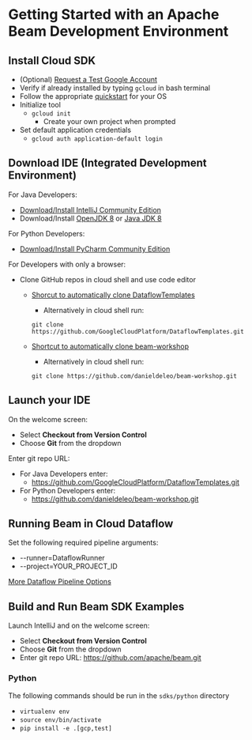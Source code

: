 # Getting Started with an Apache Beam Development Environment

## Install Cloud SDK
* (Optional) [Request a Test Google Account](https://goo.gl/forms/di6SDpBFtvqnroSC3)
* Verify if already installed by typing `gcloud` in bash terminal 
* Follow the appropriate [quickstart](https://cloud.google.com/sdk/docs/quickstarts) for your OS
* Initialize tool
  * `gcloud init`
    * Create your own project when prompted
* Set default application credentials
  * `gcloud auth application-default login`

## Download IDE (Integrated Development Environment)

For Java Developers:
* [Download/Install IntelliJ Community Edition](https://www.jetbrains.com/idea/download)
* Download/Install [OpenJDK 8](http://jdk.java.net/8/) or [Java JDK 8](https://www.oracle.com/technetwork/java/javase/downloads/jdk8-downloads-2133151.html)



For Python Developers:
* [Download/Install PyCharm Community Edition](https://www.jetbrains.com/pycharm/download)

For Developers with only a browser:
* Clone GitHub repos in cloud shell and use code editor
  * [Shorcut to automatically clone DataflowTemplates](https://console.cloud.google.com/cloudshell/open?git_repo=https%3A%2F%2Fgithub.com%2FGoogleCloudPlatform%2FDataflowTemplates&page=shell)
    * Alternatively in cloud shell run:
    
    `git clone https://github.com/GoogleCloudPlatform/DataflowTemplates.git`
  * [Shortcut to automatically clone beam-workshop](https://console.cloud.google.com/cloudshell/open?git_repo=https%3A%2F%2Fgithub.com%2Fdanieldeleo%2Fbeam-workshop)
    * Alternatively in cloud shell run:
    
    `git clone https://github.com/danieldeleo/beam-workshop.git`

## Launch your IDE

On the welcome screen:
* Select **Checkout from Version Control**
* Choose **Git** from the dropdown

Enter git repo URL:
* For Java Developers enter:
  * https://github.com/GoogleCloudPlatform/DataflowTemplates.git
* For Python Developers enter:
  * https://github.com/danieldeleo/beam-workshop.git
  
  
## Running Beam in Cloud Dataflow

Set the following required pipeline arguments:
* --runner=DataflowRunner
* --project=YOUR_PROJECT_ID

[More Dataflow Pipeline Options](https://cloud.google.com/dataflow/pipelines/specifying-exec-params#setting-other-cloud-pipeline-options)

## Build and Run Beam SDK Examples

Launch IntelliJ and on the welcome screen:
* Select **Checkout from Version Control**
* Choose **Git** from the dropdown
* Enter git repo URL:
https://github.com/apache/beam.git

### Python

The following commands should be run in the `sdks/python` directory
* `virtualenv env`
* `source env/bin/activate`
* `pip install -e .[gcp,test]`

